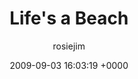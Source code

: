 ---
blog: travel
date: 2009-09-03 16:03:19 +0000
title: "Life's a Beach"
author: rosiejim
permalink: /china/hong-kong/china-2009/lifes-a-beach/
---